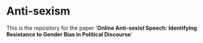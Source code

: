 # Anti-sexism

This is the repository for the paper '<b>Online Anti-sexist Speech: Identifying Resistance to Gender Bias in Political Discourse</b>'


 
